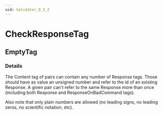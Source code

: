 ```yaml
---
uid: Validator_9_5_2
---
```


# CheckResponseTag

## EmptyTag

<!-- Description, Properties, ... sections are auto-generated. -->
<!-- REPLACE ME AUTO-GENERATION -->

### Details

The Content tag of pairs can contain any number of Response tags.
Those should have as value an unsigned number and refer to the id of an existing Response.
A given pair can't refer to the same Response more than once (including both Response and ResponseOnBadCommand tags).

Also note that only plain numbers are allowed (no leading signs, no leading zeros, no scientific notation, etc).

<!-- Uncomment to add example code -->
<!--### Example code-->
